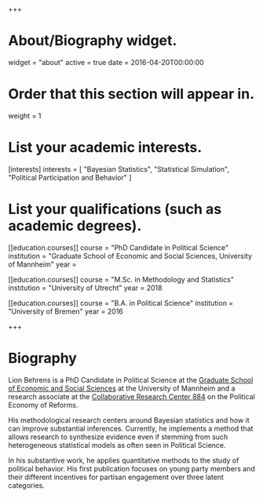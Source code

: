 +++
# About/Biography widget.
widget = "about"
active = true
date = 2016-04-20T00:00:00

# Order that this section will appear in.
weight = 1

# List your academic interests.
[interests]
  interests = [
    "Bayesian Statistics",
    "Statistical Simulation",
    "Political Participation and Behavior"
  ]

# List your qualifications (such as academic degrees).
[[education.courses]]
  course = "PhD Candidate in Political Science"
  institution = "Graduate School of Economic and Social Sciences, University of Mannheim"
  year = 

[[education.courses]]
  course = "M.Sc. in Methodology and Statistics"
  institution = "University of Utrecht"
  year = 2018

[[education.courses]]
  course = "B.A. in Political Science"
  institution = "University of Bremen"
  year = 2016
 
+++

# Biography

Lion Behrens is a PhD Candidate in Political Science at the [Graduate School of Economic and Social Sciences](https://gess.uni-mannheim.de/) at the University of Mannheim and a research associate at the [Collaborative Research Center 884](http://reforms.uni-mannheim.de) on the Political Economy of Reforms. 

His methodological research centers around Bayesian statistics and how it can improve substantial inferences. Currently, he implements a method that allows research to synthesize evidence even if stemming from such heterogeneous statistical models as often seen in Political Science. 

In his substantive work, he applies quantitative methods to the study of political behavior. His first publication focuses on young party members and their different incentives for partisan engagement over three latent categories.
